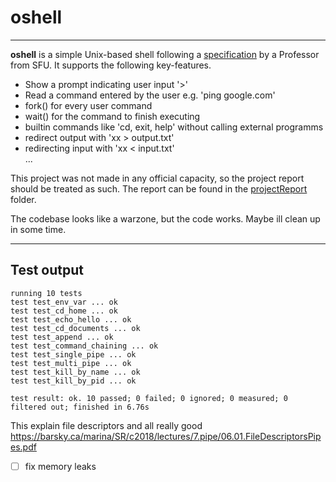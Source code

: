 # oshell
----------------

**oshell** is a simple Unix-based shell following a [specification](specification.pdf) by a Professor
from SFU. It supports the following key-features.

- Show a prompt indicating user input '>'
- Read a command entered by the user e.g. 'ping google.com'
- fork() for every user command
- wait() for the command to finish executing
- builtin commands like 'cd, exit, help' without calling external programms
- redirect output with 'xx > output.txt'
- redirecting input with 'xx < input.txt'  
...

This project was not made in any official capacity, so the project report should be treated as such.
The report can be found in the [projectReport](projectReport/oshellReport) folder.

The codebase looks like a warzone, but the code works. Maybe ill clean up in some time.

--- 
## Test output
```
running 10 tests
test test_env_var ... ok
test test_cd_home ... ok
test test_echo_hello ... ok
test test_cd_documents ... ok
test test_append ... ok
test test_command_chaining ... ok
test test_single_pipe ... ok
test test_multi_pipe ... ok
test test_kill_by_name ... ok
test test_kill_by_pid ... ok

test result: ok. 10 passed; 0 failed; 0 ignored; 0 measured; 0 filtered out; finished in 6.76s
```

This explain file descriptors and all really good 
https://barsky.ca/marina/SR/c2018/lectures/7.pipe/06.01.FileDescriptorsPipes.pdf  

- [ ] fix memory leaks

